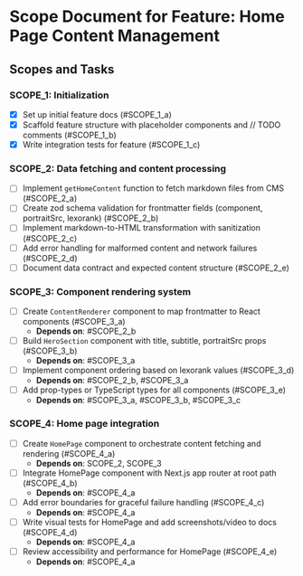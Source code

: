 # Scope Document for Feature: Home Page Content Management

## Scopes and Tasks

### SCOPE_1: Initialization
- [x] Set up initial feature docs (#SCOPE_1_a)
- [x] Scaffold feature structure with placeholder components and // TODO comments (#SCOPE_1_b)
- [x] Write integration tests for feature (#SCOPE_1_c)

### SCOPE_2: Data fetching and content processing
- [ ] Implement `getHomeContent` function to fetch markdown files from CMS (#SCOPE_2_a)
- [ ] Create zod schema validation for frontmatter fields (component, portraitSrc, lexorank) (#SCOPE_2_b)
- [ ] Implement markdown-to-HTML transformation with sanitization (#SCOPE_2_c)
- [ ] Add error handling for malformed content and network failures (#SCOPE_2_d)
- [ ] Document data contract and expected content structure (#SCOPE_2_e)

### SCOPE_3: Component rendering system
- [ ] Create `ContentRenderer` component to map frontmatter to React components (#SCOPE_3_a)
  - **Depends on**: #SCOPE_2_b
- [ ] Build `HeroSection` component with title, subtitle, portraitSrc props (#SCOPE_3_b)
  - **Depends on**: #SCOPE_3_a
- [ ] Implement component ordering based on lexorank values (#SCOPE_3_d)
  - **Depends on**: #SCOPE_2_b, #SCOPE_3_a
- [ ] Add prop-types or TypeScript types for all components (#SCOPE_3_e)
  - **Depends on**: #SCOPE_3_a, #SCOPE_3_b, #SCOPE_3_c

### SCOPE_4: Home page integration
- [ ] Create `HomePage` component to orchestrate content fetching and rendering (#SCOPE_4_a)
  - **Depends on**: SCOPE_2, SCOPE_3
- [ ] Integrate HomePage component with Next.js app router at root path (#SCOPE_4_b)
  - **Depends on**: #SCOPE_4_a
- [ ] Add error boundaries for graceful failure handling (#SCOPE_4_c)
  - **Depends on**: #SCOPE_4_a
- [ ] Write visual tests for HomePage and add screenshots/video to docs (#SCOPE_4_d)
  - **Depends on**: #SCOPE_4_a
- [ ] Review accessibility and performance for HomePage (#SCOPE_4_e)
  - **Depends on**: #SCOPE_4_a

